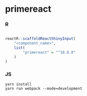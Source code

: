 # primereact
 
### R
```r

reactR::scaffoldReactShinyInput(
    "<component_name>",
    list(
        "primereact" = "^10.8.0"
    )
)

```
 
### JS

```
yarn install
yarn run webpack --mode=development
```
